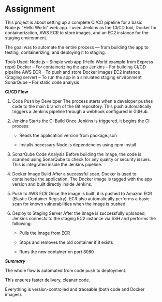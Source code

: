 # Assignment

This project is about setting up a complete CI/CD pipeline for a basic Node.js "Hello World" web app. I used Jenkins as the CI/CD tool, Docker for containerization, AWS ECR to store images, and an EC2 instance for the staging environment.

The goal was to automate the entire process — from building the app to testing, containerizing, and deploying it to staging.

Tools Used:
    Node.js – Simple web app (Hello World example from Express repo)
    Docker – For containerizing the app
    Jenkins – For building CI/CD pipeline
    AWS ECR – To push and store Docker images
    EC2 instance (Staging server) – To run the app in a simulated staging environment
    SonarQube – For static code analysis

**CI/CD Flow** 

1) Code Push by Developer
The process starts when a developer pushes code to the main branch of the Git repository. This push automatically triggers a Jenkins pipeline through a webhook configured in GitHub.

2) Jenkins Starts the CI Build
Once Jenkins is triggered, it begins the CI process:

    - Reads the application version from package.json

    - Installs necessary Node.js dependencies using npm install

3) SonarQube Code Analysis
Before building the image, the code is scanned using SonarQube to check for any quality or security issues. This is integrated inside the Jenkins pipeline.

4) Docker Image Build
After a successful scan, Docker is used to containerize the application. The Docker image is tagged with the app version and built directly inside Jenkins.

5) Push to AWS ECR
Once the image is built, it is pushed to Amazon ECR (Elastic Container Registry). ECR also automatically performs a basic scan for known vulnerabilities when the image is pushed.

6) Deploy to Staging Server
After the image is successfully uploaded, Jenkins connects to the staging EC2 instance via SSH and performs the following:

    - Pulls the image from ECR

    - Stops and removes the old container if it exists

    - Runs the new container on port 8080

***Summary***

The whole flow is automated from code push to deployment.

This ensures faster delivery, cleaner code.

Everything is version-controlled and traceable (both code and Docker images).





